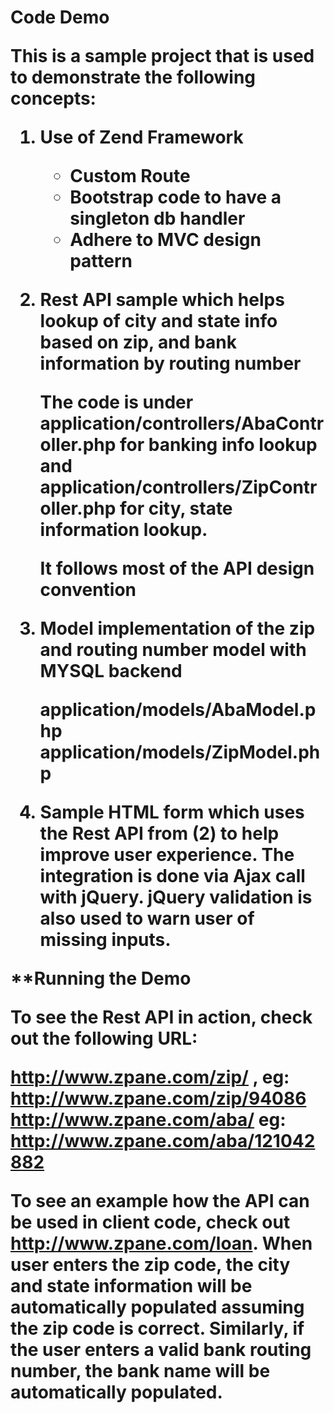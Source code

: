 <h1>Code Demo

This is a sample project that is used to demonstrate the following concepts:

1. Use of Zend Framework
   - Custom Route
   - Bootstrap code to have a singleton db handler
   - Adhere to MVC design pattern

2. Rest API sample which helps lookup of city and state info based on zip, and bank information by routing number

   The code is under application/controllers/AbaController.php for banking info lookup and application/controllers/ZipController.php for city, state
   information lookup.

   It follows most of the API design convention

3. Model implementation of the zip and routing number model with MYSQL backend

   application/models/AbaModel.php
   application/models/ZipModel.php

4. Sample HTML form which uses the Rest API from (2) to help improve user experience. The integration is done via Ajax call with jQuery. jQuery 
   validation is also used to warn user of missing inputs.

**Running the Demo

To see the Rest API in action, check out the following URL:

http://www.zpane.com/zip/<zip code> , eg: http://www.zpane.com/zip/94086
http://www.zpane.com/aba/<bank routing number> eg: http://www.zpane.com/aba/121042882

To see an example how the API can be used in client code, check out http://www.zpane.com/loan. When user enters the zip code, 
the city and state information will be automatically populated assuming the zip code is correct. Similarly, if the user enters
a valid bank routing number, the bank name will be automatically populated.



